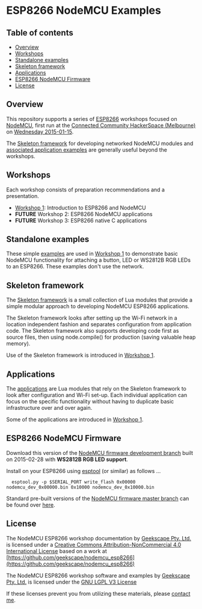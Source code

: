 # ESP8266 NodeMCU Examples

## Table of contents

* [Overview](#overview)
* [Workshops](#workshops)
* [Standalone examples](#standalone-examples)
* [Skeleton framework](#skeleton-framework)
* [Applications](#applications)
* [ESP8266 NodeMCU Firmware](#esp8266-nodemcu-firmware)
* [License](#license)

## Overview

This repository supports a series of
[ESP8266](https://espressif.com/en/products/esp8266/)
workshops focused on [NodeMCU](https://github.com/nodemcu/nodemcu-firmware),
first run at the
[Connected Community HackerSpace (Melbourne)](http://hackmelbourne.org) on
[Wednesday 2015-01-15](http://www.meetup.com/Connected-Community-HackerSpace-Melbourne/events/220681609/).

The [Skeleton framework](#skeleton) for developing networked NodeMCU modules
and [associated application examples](#applications)
are generally useful beyond the workshops.

## Workshops

Each workshop consists of preparation recommendations and a presentation.

* [Workshop 1](workshop_1): Introduction to ESP8266 and NodeMCU
* __FUTURE__ Workshop 2: ESP8266 NodeMCU applications
* __FUTURE__ Workshop 3: ESP8266 native C applications

## Standalone examples

These simple [examples](examples) are used in [Workshop 1](workshop_1)
to demonstrate basic NodeMCU functionality for attaching a button, LED
or WS2812B RGB LEDs to an ESP8266.  These examples don't use the network.

## Skeleton framework

The [Skeleton framework](skeleton) is a small collection of Lua modules
that provide a simple modular approach to developing NodeMCU ESP8266
applications.

The Skeleton framework looks after setting up the Wi-Fi network in a location
independent fashion and separates configuration from application code.
The Skeleton framework also supports developing code first as source files,
then using node.compile() for production (saving valuable heap memory).

Use of the Skeleton framework is introduced in [Workshop 1](workshop_1).

## Applications

The [applications](applications) are Lua modules that rely
on the Skeleton framework to look after configuration and Wi-Fi set-up.
Each individual application can focus on the specific functionality
without having to duplicate basic infrastructure over and over again.

Some of the applications are introduced in [Workshop 1](workshop_1).

## ESP8266 NodeMCU Firmware

Download this version of the [NodeMCU firmware development branch](firmware)
built on 2015-02-28 with __WS2812B RGB LED support__.

Install on your ESP8266 using
[esptool](https://github.com/themadinventor/esptool)
(or similar) as follows ...

      esptool.py -p $SERIAL_PORT write_flash 0x00000 nodemcu_dev_0x00000.bin 0x10000 nodemcu_dev_0x10000.bin

Standard pre-built versions of the
[NodeMCU firmware master branch](https://github.com/nodemcu/nodemcu-firmware)
can be found over
[here](https://github.com/nodemcu/nodemcu-firmware/tree/master/pre_build).

## License

The NodeMCU ESP8266 workshop documentation by
[Geekscape Pty. Ltd.](http://geekscape.org)
is licensed under a
[Creative Commons Attribution-NonCommercial 4.0 International License](http://creativecommons.org/licenses/by-nc/4.0)
based on a work at
[https://github.com/geekscape/nodemcu_esp8266](https://github.com/geekscape/nodemcu_esp8266)

The NodeMCU ESP8266 workshop software and examples by
[Geekscape Pty. Ltd.](http://geekscape.org)
is licensed under the
[GNU LGPL V3 License](https://www.gnu.org/licenses/lgpl.html)

If these licenses prevent you from utilizing these materials, please
[contact me](https://github.com/geekscape/nodemcu_esp8266/issues/new).
